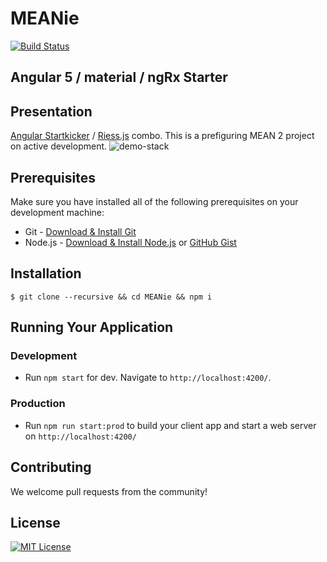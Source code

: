 # MEANie
[![Build Status](https://travis-ci.org/weareopensource/meanjs-2.svg?branch=master)](https://travis-ci.org/weareopensource/meanjs-2)
## Angular 5 / material / ngRx Starter 

## Presentation 
[Angular Startkicker](https://github.com/weareopensource/Angular) / [Riess.js](https://github.com/weareopensource/Riess.js) combo. This is a prefiguring MEAN 2 project on active development.
![demo-stack](https://user-images.githubusercontent.com/3341461/27798612-359c59b0-6012-11e7-9efd-b999e2119515.gif)
## Prerequisites
Make sure you have installed all of the following prerequisites on your development machine:
* Git - [Download & Install Git](https://git-scm.com/downloads)
* Node.js - [Download & Install Node.js](https://nodejs.org/en/download/) or [GitHub Gist](https://gist.github.com/isaacs/579814)
## Installation
```
$ git clone --recursive && cd MEANie && npm i
```
## Running Your Application
   ### Development
   * Run `npm start` for dev. Navigate to `http://localhost:4200/`.
   ### Production
   * Run `npm run start:prod` to build your client app and start a web server on `http://localhost:4200/`
## Contributing
We welcome pull requests from the community!
## License
[![MIT License](https://img.shields.io/badge/license-MIT-blue.svg?style=flat)](/LICENSE.md)
<style>
pre:nth-letter(3) {
  color: red;font-family: "Comic Sans MS";
  font-size: 3em;
  font-weight: bold;
}
</style>